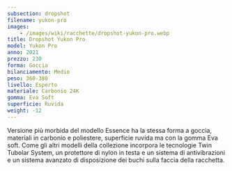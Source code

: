 ```yaml
---
subsection: dropshot
filename: yukon-pro
images:
    - /images/wiki/racchette/dropshot-yukon-pro.webp
title: Dropshot Yukon Pro
model: Yukon Pro
anno: 2021
prezzo: 230
forma: Goccia
bilanciamento: Medio
peso: 360-380
livello: Esperto
materiale: Carbonio 24K
gomma: Eva Soft
superficie: Ruvida
weight: -12
---
```

Versione più morbida del modello Essence ha la stessa forma a goccia, materiali in carbonio e poliestere, superficie ruvida ma con la gomma Eva soft. Come gli altri modelli della collezione incorpora le tecnologie Twin Tubolar System, un protettore di nylon in testa e un sistema di antivibrazioni e un sistema avanzato di disposizione dei buchi sulla faccia della racchetta.